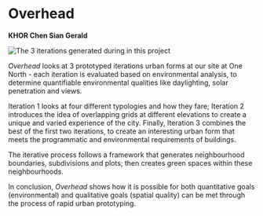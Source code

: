 # Overhead

**KHOR Chen Sian Gerald**

![The 3 iterations generated during in this project](./imgs/overviews.jpg)

_Overhead_ looks at 3 prototyped iterations urban forms at our site at One North - each iteration is evaluated based on environmental analysis, to determine quantifiable environmental qualities like daylighting, solar penetration and views. 

Iteration 1 looks at four different typologies and how they fare; Iteration 2 introduces the idea of overlapping grids at different elevations to create a unique and varied experience of the city. Finally, Iteration 3 combines the best of the first two iterations, to create an interesting urban form that meets the programmatic and environmental requirements of buildings. 

The iterative process follows a framework that generates neighbourhood boundaries, subdivisions and plots; then creates green spaces within these neighbourhoods.

In conclusion, _Overhead_ shows how it is possible for both quantitative goals (environmental) and qualitative goals (spatial quality) can be met through the process of rapid urban prototyping.
